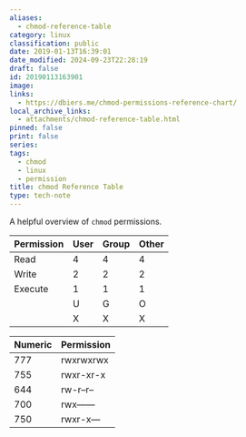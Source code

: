 ```yaml
---
aliases:
  - chmod-reference-table
category: linux
classification: public
date: 2019-01-13T16:39:01
date_modified: 2024-09-23T22:28:19
draft: false
id: 20190113163901
image: 
links:
  - https://dbiers.me/chmod-permissions-reference-chart/
local_archive_links:
  - attachments/chmod-reference-table.html
pinned: false
print: false
series: 
tags:
  - chmod
  - linux
  - permission
title: chmod Reference Table
type: tech-note
---
```


A helpful overview of `chmod` permissions.

| Permission | User | Group | Other |
|------------|------|-------|-------|
| Read       | 4    | 4     | 4     |
| Write      | 2    | 2     | 2     |
| Execute    | 1    | 1     | 1     |
|            | U    | G     | O     |
|            | X    | X     | X     |

| Numeric | Permission |
|---------|------------|
| 777     | rwxrwxrwx  |
| 755     | rwxr-xr-x  |
| 644     | rw-r–r–    |
| 700     | rwx——      |
| 750     | rwxr-x—    |